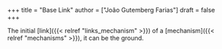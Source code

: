 +++
title = "Base Link"
author = ["João Gutemberg Farias"]
draft = false
+++

The initial [link]({{< relref "links_mechanism" >}}) of a [mechanism]({{< relref "mechanisms" >}}), it can be the ground.
